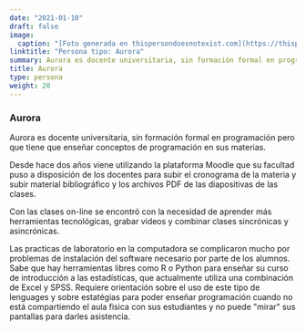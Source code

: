 ```yaml
---
date: "2021-01-10"
draft: false
image:
  caption: "[Foto generada en thispersondoesnotexist.com](https://thispersondoesnotexist.com/)"
linktitle: "Persona tipo: Aurora"
summary: Aurora es docente universitaria, sin formación formal en programación.
title: Aurora
type: persona
weight: 20
---
```


### Aurora

Aurora es docente universitaria, sin formación formal en programación pero que tiene que enseñar conceptos de programación en sus materias. 

Desde hace dos años viene utilizando la plataforma Moodle que su facultad puso a disposición de los docentes para subir el cronograma de la materia y subir material bibliográfico y los archivos PDF de las diapositivas de las clases.  

Con las clases on-line se encontró con la necesidad de aprender más herramientas tecnológicas, grabar videos y combinar clases sincrónicas y asincrónicas.  

Las practicas de laboratorio en la computadora se complicaron mucho por problemas de instalación del software necesario por parte de los alumnos.  Sabe que hay herramientas libres como R o Python para enseñar su curso de introducción a las estadísticas, que actualmente utiliza una combinación de Excel y SPSS.  Requiere orientación sobre el uso de este tipo de lenguages y sobre estatégias para poder enseñar programación cuando no está compartiendo el aula fisica con sus estudiantes y no puede "mirar" sus pantallas para darles asistencia.
